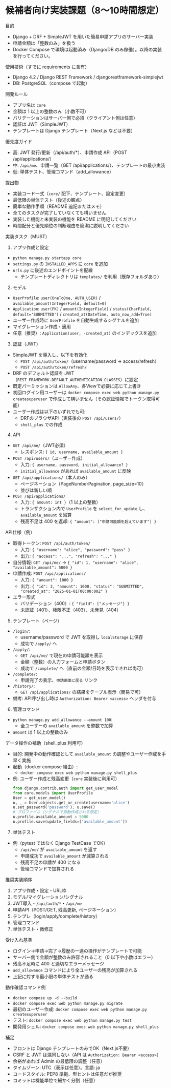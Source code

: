 候補者向け実装課題（8〜10時間想定）
=================================

目的
- Django + DRF + SimpleJWT を用いた簡易申請アプリのサーバー実装
- 申請金額は「整数のみ」を扱う
- Docker Compose で環境は起動済み（Django/DB のみ稼働）。以降の実装を行ってください。

使用技術（すでに requirements に含有）
- Django 4.2 / Django REST Framework / djangorestframework-simplejwt
- DB: PostgreSQL（compose で起動）

開発ルール
- アプリ名は `core`
- 金額は 1 以上の整数のみ（小数不可）
- バリデーションはサーバー側で必須（クライアント側は任意）
- 認証は JWT（SimpleJWT）
- テンプレートは Django テンプレート（Next.js などは不要）

優先度ガイド
- 高: JWT 発行/更新（/api/auth/*）、申請作成 API（POST /api/applications/）
- 中: `/api/me`、申請一覧（GET /api/applications/）、テンプレートの最小実装
- 低: 単体テスト、管理コマンド（add_allowance）

提出物
- 実装コード一式（`core/` 配下、テンプレート、設定変更）
- 最低限の単体テスト（後述の観点）
- 簡単な動作手順（README 追記またはメモ）
- 全てのタスクが完了していなくても構いません
- 実装した機能と未実装の機能を README に明記してください
- 時間配分と優先順位の判断理由を簡潔に説明してください

実装タスク（MUST）
1) アプリ作成と設定
- `python manage.py startapp core`
- `settings.py` の `INSTALLED_APPS` に `core` を追加
- `urls.py` に後述のエンドポイントを配線
  - テンプレートディレクトリは `templates/` を利用（既存フォルダあり）

2) モデル
- `UserProfile`: `user(OneToOne, AUTH_USER)` / `available_amount(IntegerField, default=0)`
- `Application`: `user(FK)` / `amount(IntegerField)` / `status(CharField, default='SUBMITTED')` / `created_at(DateTime, auto_now_add=True)`
- ユーザー作成時に `UserProfile` を自動生成するシグナルを追加
- マイグレーション作成・適用
 - 任意（推奨）: `Application(user, -created_at)` のインデックスを追加

3) 認証（JWT）
- SimpleJWT を導入し、以下を有効化
  - `POST /api/auth/token/`（username/password -> access/refresh）
  - `POST /api/auth/token/refresh/`
- DRF のデフォルト認証を JWT（`REST_FRAMEWORK.DEFAULT_AUTHENTICATION_CLASSES`）に設定
- 既定パーミッションは `AllowAny`、各Viewで必要に応じて上書き
- 初回ログイン用ユーザーは `docker compose exec web python manage.py createsuperuser` で作成して構いません（その認証情報でトークン取得可能）
- ユーザー作成は以下のいずれでも可:
  - DRFのブラウザAPI（実装後の `POST /api/users/`）
  - `shell_plus` での作成

4) API
- `GET /api/me/`（JWT必須）
  - レスポンス: `{ id, username, available_amount }`
- `POST /api/users/`（ユーザー作成）
  - 入力: `{ username, password, initial_allowance? }`
  - `initial_allowance` があれば `available_amount` に反映
- `GET /api/applications/`（本人のみ）
  - ページネーション（PageNumberPagination, page_size=10）
  - 並びは新しい順
- `POST /api/applications/`
  - 入力: `{ amount: int }`（1 以上の整数）
  - トランザクション内で `UserProfile` を `select_for_update` し、`available_amount` を減算
  - 残高不足は 400 を返却: `{ "amount": ["申請可能額を超えています"] }`

API仕様（例）
- 取得トークン: `POST /api/auth/token/`
  - 入力: `{ "username": "alice", "password": "pass" }`
  - 出力: `{ "access": "...", "refresh": "..." }`
- 自分情報: `GET /api/me/` → `{ "id": 1, "username": "alice", "available_amount": 5000 }`
- 申請作成: `POST /api/applications/`
  - 入力: `{ "amount": 1000 }`
  - 出力: `{ "id": 3, "amount": 1000, "status": "SUBMITTED", "created_at": "2025-01-01T00:00:00Z" }`
- エラー形式
  - バリデーション（400）: `{ "field": ["メッセージ"] }`
  - 未認証（401）、権限不正（403）、未発見（404）

5) テンプレート（ページ）
- `/login/`:
  - username/password で JWT を取得し `localStorage` に保存
  - 成功で `/apply/` へ
- `/apply/`:
  - `GET /api/me/` で現在の申請可能額を表示
  - 金額（整数）の入力フォームと申請ボタン
  - 成功で `/complete/` へ（直前の金額/日時を表示できれば尚可）
- `/complete/`:
  - 申請完了の表示、`申請画面に戻る` リンク
- `/history/`:
  - `GET /api/applications/` の結果をテーブル表示（簡易で可）
 - 備考: API呼び出し時は `Authorization: Bearer <access>` ヘッダを付与

6) 管理コマンド
- `python manage.py add_allowance --amount 100`:
  - 全ユーザーの `available_amount` を整数で加算
- `amount` は 1 以上の整数のみ

データ操作の補助（shell_plus 利用可）
- 目的: 開発中の動作確認として `available_amount` の調整やユーザー作成を手早く実施
- 起動（docker compose 経由）:
  - `docker compose exec web python manage.py shell_plus`
- 例: ユーザー作成と残高変更（`core` 実装後に利用可）
  ```python
  from django.contrib.auth import get_user_model
  from core.models import UserProfile
  User = get_user_model()
  u, _ = User.objects.get_or_create(username='alice')
  u.set_password('password'); u.save()
  # プロファイル（シグナルで自動作成される想定）
  u.profile.available_amount = 5000
  u.profile.save(update_fields=['available_amount'])
  ```

7) 単体テスト
- 例（pytest ではなく Django TestCase でOK）
  - `/api/me/` が `available_amount` を返す
  - 申請成功で `available_amount` が減算される
  - 残高不足の申請が 400 になる
  - 管理コマンドで加算される

推奨実装順序
1. アプリ作成・設定・URL枠
2. モデル/マイグレーション/シグナル
3. JWT導入・`/api/auth/*`・`/api/me`
4. 申請API（POST/GET, 残高更新, ページネーション）
5. テンプレ（login/apply/complete/history）
6. 管理コマンド
7. 単体テスト・微修正

受け入れ基準
- ログイン→申請→完了→履歴の一連の操作がテンプレートで可能
- サーバー側で金額が整数のみ許容されること（0 以下や小数はエラー）
- 残高不足時に 400 と適切なエラーメッセージ
- `add_allowance` コマンドにより全ユーザーの残高が加算される
- 上記に対する最小限の単体テストが通る

動作確認コマンド例
- `docker compose up -d --build`
- `docker compose exec web python manage.py migrate`
- 最初のユーザー作成: `docker compose exec web python manage.py createsuperuser`
- テスト: `docker compose exec web python manage.py test`
 - 開発用シェル: `docker compose exec web python manage.py shell_plus`

補足
- フロントは Django テンプレートのみでOK（Next.js不要）
- CSRF と JWT は混同しない（API は `Authorization: Bearer <access>`）
- 余裕があれば Admin の最低限の調整（任意）
 - タイムゾーン: UTC（表示は任意）。言語: ja
 - コードスタイル: PEP8 準拠、型ヒントは任意だが推奨
 - コミットは機能単位で細かく分割（任意）
